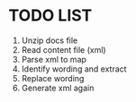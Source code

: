 TODO LIST
=====

1. Unzip docs file
2. Read content file (xml)
3. Parse xml to map
4. Identify wording and extract
5. Replace wording
6. Generate xml again


